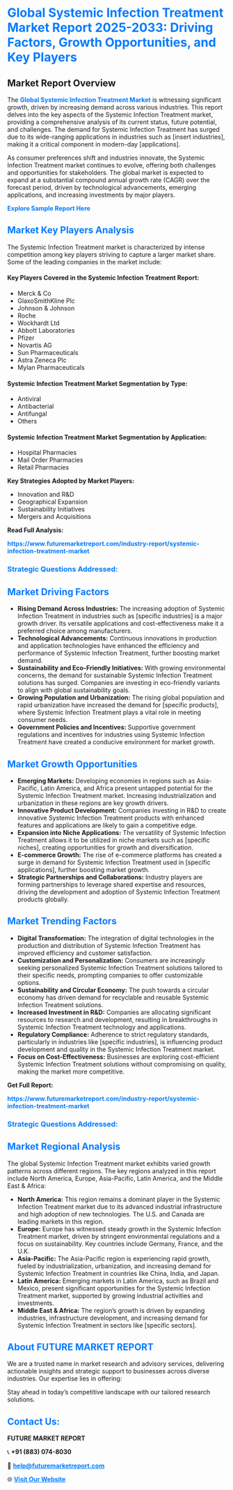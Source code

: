 <h1 style="color: #007BFF;">Global Systemic Infection Treatment Market Report 2025-2033: Driving Factors, Growth Opportunities, and Key Players</h1>

<section id="overview">
<h2>Market Report Overview</h2>
<p>The <a href="https://www.futuremarketreport.com/industry-report/systemic-infection-treatment-market" style="color: #007BFF; text-decoration: none;"><strong>Global Systemic Infection Treatment Market</strong></a> is witnessing significant growth, driven by increasing demand across various industries. This report delves into the key aspects of the Systemic Infection Treatment market, providing a comprehensive analysis of its current status, future potential, and challenges. The demand for Systemic Infection Treatment has surged due to its wide-ranging applications in industries such as [insert industries], making it a critical component in modern-day [applications].</p>
<p>As consumer preferences shift and industries innovate, the Systemic Infection Treatment market continues to evolve, offering both challenges and opportunities for stakeholders. The global market is expected to expand at a substantial compound annual growth rate (CAGR) over the forecast period, driven by technological advancements, emerging applications, and increasing investments by major players.</p>
</section>

<section id="overview">
<p><a href="https://www.futuremarketreport.com/request-sample/reportId=89677" style="color: #007BFF; text-decoration: none;"><strong>Explore Sample Report Here</strong></a></p>
</section>

<section id="key-players">
<h2 style="color: #007BFF;">Market Key Players Analysis</h2>
<p>The Systemic Infection Treatment market is characterized by intense competition among key players striving to capture a larger market share. Some of the leading companies in the market include:</p>
<h4>Key Players Covered in the Systemic Infection Treatment Report:</h4>
<ul><li>Merck &amp; Co</li><li>GlaxoSmithKline Plc</li><li>Johnson &amp; Johnson</li><li>Roche</li><li>Wockhardt Ltd</li><li>Abbott Laboratories</li><li>Pfizer</li><li>Novartis AG</li><li>Sun Pharmaceuticals</li><li>Astra Zeneca Plc</li><li>Mylan Pharmaceuticals</li></ul>
<h4>Systemic Infection Treatment Market Segmentation by Type:</h4>
<ul><li>Antiviral</li><li>Antibacterial</li><li>Antifungal</li><li>Others</li></ul>

<h4>Systemic Infection Treatment Market Segmentation by Application:</h4>
<ul><li>Hospital Pharmacies</li><li>Mail Order Pharmacies</li><li>Retail Pharmacies</li></ul>
<p><strong>Key Strategies Adopted by Market Players:</strong></p>
<ul>
<li>Innovation and R&D</li>
<li>Geographical Expansion</li>
<li>Sustainability Initiatives</li>
<li>Mergers and Acquisitions</li>
</ul>
</section>

<section>
<p><strong>Read Full Analysis: </strong></p><a href="https://www.futuremarketreport.com/industry-report/systemic-infection-treatment-market" style="color: #007BFF; text-decoration: none;"><strong>https://www.futuremarketreport.com/industry-report/systemic-infection-treatment-market</strong></a>
<h3 style="color: #007BFF;">Strategic Questions Addressed:</h3>
</section>

<section id="driving-factors">
<h2 style="color: #007BFF;">Market Driving Factors</h2>
<ul>
<li><strong>Rising Demand Across Industries:</strong> The increasing adoption of Systemic Infection Treatment in industries such as [specific industries] is a major growth driver. Its versatile applications and cost-effectiveness make it a preferred choice among manufacturers.</li>
<li><strong>Technological Advancements:</strong> Continuous innovations in production and application technologies have enhanced the efficiency and performance of Systemic Infection Treatment, further boosting market demand.</li>
<li><strong>Sustainability and Eco-Friendly Initiatives:</strong> With growing environmental concerns, the demand for sustainable Systemic Infection Treatment solutions has surged. Companies are investing in eco-friendly variants to align with global sustainability goals.</li>
<li><strong>Growing Population and Urbanization:</strong> The rising global population and rapid urbanization have increased the demand for [specific products], where Systemic Infection Treatment plays a vital role in meeting consumer needs.</li>
<li><strong>Government Policies and Incentives:</strong> Supportive government regulations and incentives for industries using Systemic Infection Treatment have created a conducive environment for market growth.</li>
</ul>
</section>

<section id="growth-opportunities">
<h2 style="color: #007BFF;">Market Growth Opportunities</h2>
<ul>
<li><strong>Emerging Markets:</strong> Developing economies in regions such as Asia-Pacific, Latin America, and Africa present untapped potential for the Systemic Infection Treatment market. Increasing industrialization and urbanization in these regions are key growth drivers.</li>
<li><strong>Innovative Product Development:</strong> Companies investing in R&D to create innovative Systemic Infection Treatment products with enhanced features and applications are likely to gain a competitive edge.</li>
<li><strong>Expansion into Niche Applications:</strong> The versatility of Systemic Infection Treatment allows it to be utilized in niche markets such as [specific niches], creating opportunities for growth and diversification.</li>
<li><strong>E-commerce Growth:</strong> The rise of e-commerce platforms has created a surge in demand for Systemic Infection Treatment used in [specific applications], further boosting market growth.</li>
<li><strong>Strategic Partnerships and Collaborations:</strong> Industry players are forming partnerships to leverage shared expertise and resources, driving the development and adoption of Systemic Infection Treatment products globally.</li>
</ul>
</section>

<section id="trending-factors">
<h2 style="color: #007BFF;">Market Trending Factors</h2>
<ul>
<li><strong>Digital Transformation:</strong> The integration of digital technologies in the production and distribution of Systemic Infection Treatment has improved efficiency and customer satisfaction.</li>
<li><strong>Customization and Personalization:</strong> Consumers are increasingly seeking personalized Systemic Infection Treatment solutions tailored to their specific needs, prompting companies to offer customizable options.</li>
<li><strong>Sustainability and Circular Economy:</strong> The push towards a circular economy has driven demand for recyclable and reusable Systemic Infection Treatment solutions.</li>
<li><strong>Increased Investment in R&D:</strong> Companies are allocating significant resources to research and development, resulting in breakthroughs in Systemic Infection Treatment technology and applications.</li>
<li><strong>Regulatory Compliance:</strong> Adherence to strict regulatory standards, particularly in industries like [specific industries], is influencing product development and quality in the Systemic Infection Treatment market.</li>
<li><strong>Focus on Cost-Effectiveness:</strong> Businesses are exploring cost-efficient Systemic Infection Treatment solutions without compromising on quality, making the market more competitive.</li>
</ul>
</section>

<section>
<p><strong>Get Full Report: </strong></p><a href="https://www.futuremarketreport.com/industry-report/systemic-infection-treatment-market" style="color: #007BFF; text-decoration: none;"><strong>https://www.futuremarketreport.com/industry-report/systemic-infection-treatment-market</strong></a>
<h3 style="color: #007BFF;">Strategic Questions Addressed:</h3>
</section>


<section id="regional-analysis">
<h2 style="color: #007BFF;">Market Regional Analysis</h2>
<p>The global Systemic Infection Treatment market exhibits varied growth patterns across different regions. The key regions analyzed in this report include North America, Europe, Asia-Pacific, Latin America, and the Middle East & Africa:</p>
<ul>
<li><strong>North America:</strong> This region remains a dominant player in the Systemic Infection Treatment market due to its advanced industrial infrastructure and high adoption of new technologies. The U.S. and Canada are leading markets in this region.</li>
<li><strong>Europe:</strong> Europe has witnessed steady growth in the Systemic Infection Treatment market, driven by stringent environmental regulations and a focus on sustainability. Key countries include Germany, France, and the U.K.</li>
<li><strong>Asia-Pacific:</strong> The Asia-Pacific region is experiencing rapid growth, fueled by industrialization, urbanization, and increasing demand for Systemic Infection Treatment in countries like China, India, and Japan.</li>
<li><strong>Latin America:</strong> Emerging markets in Latin America, such as Brazil and Mexico, present significant opportunities for the Systemic Infection Treatment market, supported by growing industrial activities and investments.</li>
<li><strong>Middle East & Africa:</strong> The region’s growth is driven by expanding industries, infrastructure development, and increasing demand for Systemic Infection Treatment in sectors like [specific sectors].</li>
</ul>
</section>

<footer>
<h2 style="color: #007BFF;">About FUTURE MARKET REPORT</h2>
<p>We are a trusted name in market research and advisory services, delivering actionable insights and strategic support to businesses across diverse industries. Our expertise lies in offering:</p>

<p>Stay ahead in today’s competitive landscape with our tailored research solutions.</p>

<h2 style="color: #007BFF;">Contact Us:</h2>
<p><strong>FUTURE MARKET REPORT</strong></p>
<p>📞 <strong>+91 (883) 074-8030</strong></p>
<p>📧 <strong><a href="mailto:help@futuremarketreport.com" style="color: #007BFF;">help@futuremarketreport.com</a></strong></p>
<p>🌐 <strong><a href="https://www.futuremarketreport.com/" style="color: #007BFF;">Visit Our Website</a></strong></p>
</footer>